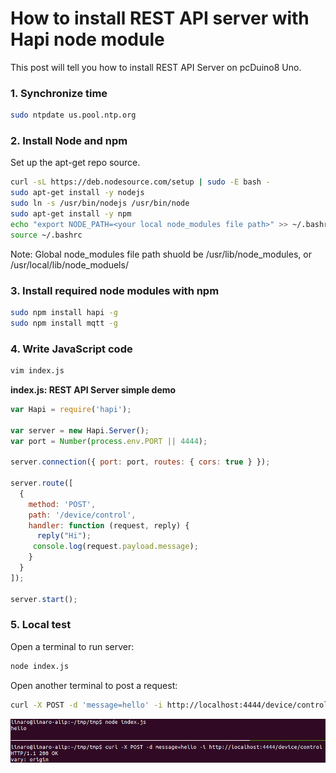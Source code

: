 # How to install REST API server with Hapi node module
This post will tell you how to install REST API Server on pcDuino8 Uno.

### 1. Synchronize time
```bash
sudo ntpdate us.pool.ntp.org
```

### 2. Install Node and npm

Set up the apt-get repo source.
```bash
curl -sL https://deb.nodesource.com/setup | sudo -E bash -
sudo apt-get install -y nodejs
sudo ln -s /usr/bin/nodejs /usr/bin/node
sudo apt-get install -y npm
echo "export NODE_PATH=<your local node_modules file path>" >> ~/.bashrc
source ~/.bashrc
```
Note: Global node_modules file path shuold be /usr/lib/node_modules, or /usr/local/lib/node_moduels/

### 3. Install required node modules with npm
```bash
sudo npm install hapi -g
sudo npm install mqtt -g
```

### 4. Write JavaScript code
```bash
vim index.js
```
**index.js: REST API Server simple demo**
```js
var Hapi = require('hapi');

var server = new Hapi.Server();
var port = Number(process.env.PORT || 4444);

server.connection({ port: port, routes: { cors: true } });

server.route([
  {
    method: 'POST',
    path: '/device/control',
    handler: function (request, reply) {
      reply("Hi");
     console.log(request.payload.message);
    }
  }
]);

server.start();

```

### 5. Local test
Open a terminal to run server:
```bash
node index.js
```
Open another terminal to post a request:
```bash
curl -X POST -d 'message=hello' -i http://localhost:4444/device/control
```

![](../images/post.png)
